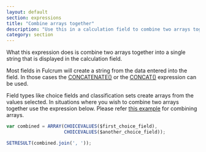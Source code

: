 ```yaml
---
layout: default
section: expressions
title: "Combine arrays together"
description: "Use this in a calculation field to combine two arrays together."
category: section
---
```


What this expression does is combine two arrays together into a single string that is displayed in the calculation field.

Most fields in Fulcrum will create a string from the data entered into the field. In those cases the [CONCATENATE()](http://developer.fulcrumapp.com/expressions/reference/concatenate/) or the [CONCAT()](http://developer.fulcrumapp.com/expressions/reference/concat/) expression can be used.

Field types like choice fields and classification sets create arrays from the values selected. In situations where you wish to combine two arrays together use the expression below. Please refer [this example](http://developer.fulcrumapp.com/expressions/examples/combine-arrays/) for combining arrays.

```js
var combined = ARRAY(CHOICEVALUES($first_choice_field),
                     CHOICEVALUES($another_choice_field));

SETRESULT(combined.join(', '));
```
